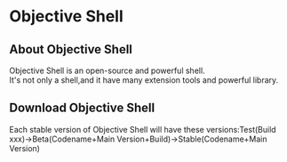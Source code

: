 # Objective Shell
## About Objective Shell
Objective Shell is an open-source and powerful shell.<br/>
It's not only a shell,and it have many extension tools and powerful library.<br/>
## Download Objective Shell
Each stable version of Objective Shell will have these versions:Test(Build xxx)->Beta(Codename+Main Version+Build)->Stable(Codename+Main Version)